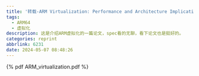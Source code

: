 ```yaml
---
title: '转载-ARM Virtualization: Performance and Architecture Implications'
tags:
  - ARM64
  - 虚拟化
description: 这是介绍ARM虚拟化的一篇论文，spec看的无聊，看下论文也是挺好的。
categories: reprint
abbrlink: 6231
date: 2024-05-07 08:48:26
---
```


{% pdf ARM_virtualization.pdf %}
